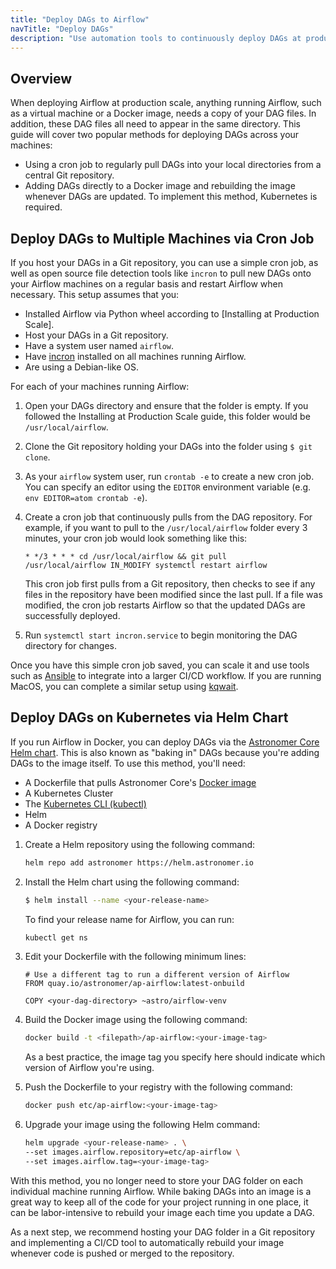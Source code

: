 ```yaml
---
title: "Deploy DAGs to Airflow"
navTitle: "Deploy DAGs"
description: "Use automation tools to continuously deploy DAGs at production scale."
---
```


## Overview

When deploying Airflow at production scale, anything running Airflow, such as a virtual machine or a Docker image, needs a copy of your DAG files. In addition, these DAG files all need to appear in the same directory. This guide will cover two popular methods for deploying DAGs across your machines:

- Using a cron job to regularly pull DAGs into your local directories from a central Git repository.
- Adding DAGs directly to a Docker image and rebuilding the image whenever DAGs are updated. To implement this method, Kubernetes is required.


## Deploy DAGs to Multiple Machines via Cron Job

If you host your DAGs in a Git repository, you can use a simple cron job, as well as open source file detection tools like `incron` to pull new DAGs onto your Airflow machines on a regular basis and restart Airflow when necessary. This setup assumes that you:

- Installed Airflow via Python wheel according to [Installing at Production Scale].
- Host your DAGs in a Git repository.
- Have a system user named `airflow`.
- Have [incron](https://github.com/sschober/kqwait) installed on all machines running Airflow.
- Are using a Debian-like OS.

For each of your machines running Airflow:

1. Open your DAGs directory and ensure that the folder is empty. If you followed the Installing at Production Scale guide, this folder would be `/usr/local/airflow`.

2. Clone the Git repository holding your DAGs into the folder using `$ git clone`.

3. As your `airflow` system user, run `crontab -e` to create a new cron job. You can specify an editor using the `EDITOR` environment variable (e.g. `env EDITOR=atom crontab -e`).

4. Create a cron job that continuously pulls from the DAG repository. For example, if you want to pull to the `/usr/local/airflow` folder every 3 minutes, your cron job would look something like this:

    ```
    * */3 * * * cd /usr/local/airflow && git pull
    /usr/local/airflow IN_MODIFY systemctl restart airflow
    ```

    This cron job first pulls from a Git repository, then checks to see if any files in the repository have been modified since the last pull. If a file was modified, the cron job restarts Airflow so that the updated DAGs are successfully deployed.

5. Run `systemctl start incron.service` to begin monitoring the DAG directory for changes.

Once you have this simple cron job saved, you can scale it and use tools such as [Ansible](https://docs.ansible.com/ansible/latest/user_guide/index.html) to integrate into a larger CI/CD workflow. If you are running MacOS, you can complete a similar setup using [kqwait](https://github.com/sschober/kqwait).

## Deploy DAGs on Kubernetes via Helm Chart

If you run Airflow in Docker, you can deploy DAGs via the [Astronomer Core Helm chart](https://github.com/astronomer/airflow-chart). This is also known as "baking in" DAGs because you're adding DAGs to the image itself.  To use this method, you'll need:

- A Dockerfile that pulls Astronomer Core's [Docker image](https://hub.docker.com/r/astronomerinc/ap-airflow)
- A Kubernetes Cluster
- The [Kubernetes CLI (kubectl)](https://kubernetes.io/docs/tasks/tools/)
- Helm
- A Docker registry

1. Create a Helm repository using the following command:

    ```sh
    helm repo add astronomer https://helm.astronomer.io
    ```

2. Install the Helm chart using the following command:

    ```sh
    $ helm install --name <your-release-name>
    ```

    To find your release name for Airflow, you can run:

    ```sh
    kubectl get ns
    ```

3. Edit your Dockerfile with the following minimum lines:

    ```
    # Use a different tag to run a different version of Airflow
    FROM quay.io/astronomer/ap-airflow:latest-onbuild

    COPY <your-dag-directory> ~astro/airflow-venv
    ```

4. Build the Docker image using the following command:

    ```sh
    docker build -t <filepath>/ap-airflow:<your-image-tag>
    ```

    As a best practice, the image tag you specify here should indicate which version of Airflow you're using.

5. Push the Dockerfile to your registry with the following command:

    ```sh
    docker push etc/ap-airflow:<your-image-tag>
    ```

6. Upgrade your image using the following Helm command:

    ```sh
    helm upgrade <your-release-name> . \
    --set images.airflow.repository=etc/ap-airflow \
    --set images.airflow.tag=<your-image-tag>
    ```

With this method, you no longer need to store your DAG folder on each individual machine running Airflow. While baking DAGs into an image is a great way to keep all of the code for your project running in one place, it can be labor-intensive to rebuild your image each time you update a DAG.

As a next step, we recommend hosting your DAG folder in a Git repository and implementing a CI/CD tool to automatically rebuild your image whenever code is pushed or merged to the repository.  
